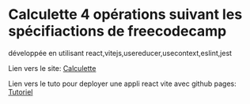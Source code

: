 # Calculette 4 opérations suivant les spécifiactions de freecodecamp

développée en utilisant react,vitejs,usereducer,usecontext,eslint,jest

Lien vers le site: [Calculette](https://feihachim.github.io/calculator-reducer/)

Lien vers le tuto pour deployer une appli react vite avec github pages: [Tutoriel](https://dev.to/shashannkbawa/deploying-vite-app-to-github-pages-3ane)
